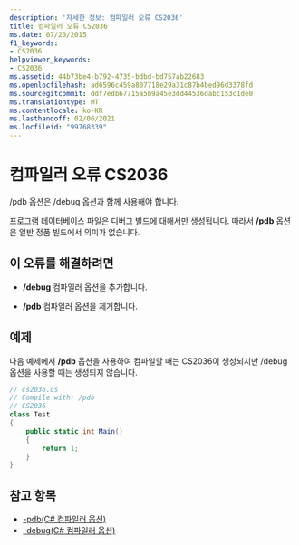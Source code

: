 ```yaml
---
description: '자세한 정보: 컴파일러 오류 CS2036'
title: 컴파일러 오류 CS2036
ms.date: 07/20/2015
f1_keywords:
- CS2036
helpviewer_keywords:
- CS2036
ms.assetid: 44b73be4-b792-4735-bdbd-bd757ab22683
ms.openlocfilehash: ad6596c459a807718e29a31c87b4bed96d3378fd
ms.sourcegitcommit: ddf7edb67715a5b9a45e3dd44536dabc153c1de0
ms.translationtype: MT
ms.contentlocale: ko-KR
ms.lasthandoff: 02/06/2021
ms.locfileid: "99768339"
---
```

# <a name="compiler-error-cs2036"></a>컴파일러 오류 CS2036

/pdb 옵션은 /debug 옵션과 함께 사용해야 합니다.  
  
 프로그램 데이터베이스 파일은 디버그 빌드에 대해서만 생성됩니다. 따라서 **/pdb** 옵션은 일반 정품 빌드에서 의미가 없습니다.  
  
## <a name="to-correct-this-error"></a>이 오류를 해결하려면  
  
- **/debug** 컴파일러 옵션을 추가합니다.  
  
- **/pdb** 컴파일러 옵션을 제거합니다.  
  
## <a name="example"></a>예제  

 다음 예제에서 **/pdb** 옵션을 사용하여 컴파일할 때는 CS2036이 생성되지만 /debug 옵션을 사용할 때는 생성되지 않습니다.  
  
```csharp  
// cs2036.cs  
// Compile with: /pdb  
// CS2036  
class Test  
{  
    public static int Main()  
    {  
        return 1;  
    }  
}  
```  
  
## <a name="see-also"></a>참고 항목

- [-pdb(C# 컴파일러 옵션)](../language-reference/compiler-options/pdb-compiler-option.md)
- [-debug(C# 컴파일러 옵션)](../language-reference/compiler-options/debug-compiler-option.md)
